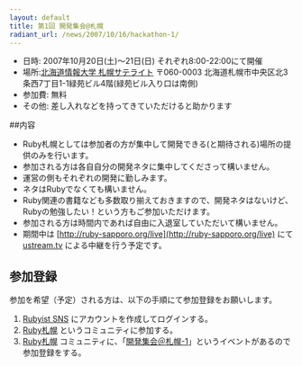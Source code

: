```yaml
---
layout: default
title: 第1回 開発集会@札幌
radiant_url: /news/2007/10/16/hackathon-1/
---
```

- 日時: 2007年10月20日(土)〜21日(日) それぞれ8:00-22:00にて開催
- 場所:[北海道情報大学 札幌サテライト](/misc/hiu_satelite) 〒060-0003 北海道札幌市中央区北3条西7丁目1-1緑苑ビル4階(緑苑ビル入り口は南側)
- 参加費: 無料
- その他: 差し入れなどを持ってきていただけると助かります

##内容

- Ruby札幌としては参加者の方が集中して開発できる(と期待される)場所の提供のみを行います。
- 参加される方は各自自分の開発ネタに集中してくださって構いません。
 - 運営の側もそれぞれの開発に勤しみます。
 - ネタはRubyでなくても構いません。
- Ruby関連の書籍なども多数取り揃えておきますので、開発ネタはないけど、Rubyの勉強したい！という方もご参加いただけます。
- 参加される方は時間内であれば自由に入退室していただいて構いません。
- 期間中は [http://ruby-sapporo.org/live](http://ruby-sapporo.org/live) にて [ustream.tv](http://ustream.tv/) による中継を行う予定です。 

## 参加登録
参加を希望（予定）される方は、以下の手順にて参加登録をお願いします。
1. [Rubyist SNS](http://jp.rubyist.net/sns/) にアカウントを作成してログインする。
2. [Ruby札幌](http://jp.rubyist.net/sns/?m=pc&a=page_c_home&target_c_commu_id=17) というコミュニティに参加する。
3. [Ruby札幌](http://jp.rubyist.net/sns/?m=pc&a=page_c_home&target_c_commu_id=17) コミュニティに、「[開発集会＠札幌-1](http://jp.rubyist.net/sns/?m=pc&a=page_c_event_detail&target_c_commu_topic_id=91)」というイベントがあるので参加登録をする。
